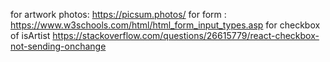 for artwork photos: https://picsum.photos/
for form : https://www.w3schools.com/html/html_form_input_types.asp
for checkbox of isArtist https://stackoverflow.com/questions/26615779/react-checkbox-not-sending-onchange
